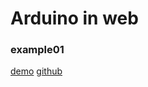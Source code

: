 # Arduino in web

### example01
[demo](https://ppotatog.github.io/Arduino/example01/)
[github](https://github.com/ppotatoG/Arduino/tree/master/example01)